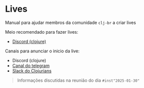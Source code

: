 # Lives

Manual para ajudar membros da comunidade `clj-br` a criar lives

Meio recomendado para fazer lives:

- [Discord (clojure)](https://discord.gg/u9hTMNUjJm)

Canais para anunciar o inicio da live:

- Discord (clojure)
- [Canal do telegram](https://t.me/clojurebrasil)
- [Slack do Clojurians](https://clojurians.slack.com)

> Informações discutidas na reunião do dia `#inst"2025-01-30"`
